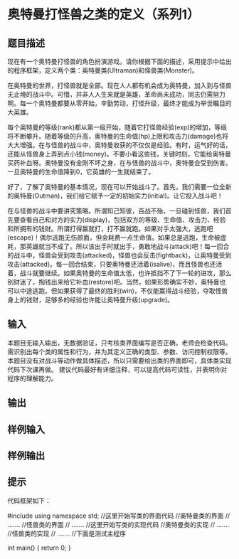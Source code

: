  # 奥特曼打怪兽之类的定义（系列1） ## 题目描述 现在有一个奥特曼打怪兽的角色扮演游戏。请你根据下面的描述，采用提示中给出的程序框架，定义两个类：奥特曼类(Ultraman)和怪兽类(Monster)。  在奥特曼的世界，打怪兽就是全部。现在人人都有机会成为奥特曼，加入到与怪兽无止境的战斗中。可惜，并非人人生来就是英雄，革命尚未成功，同志仍需努力啊。每一个奥特曼都要从零开始，辛勤劳动，打怪升级，最终才能成为举世瞩目的大英雄。  每个奥特曼的等级(rank)都从第一级开始，随着它打怪兽经验(exp)的增加，等级将不断攀升。随着等级的升高，奥特曼的生命值(hp)上限和攻击力(damage)也将大大增强。在与怪兽的战斗中，奥特曼收获的不仅仅是经验。有时，运气好的话，还能从怪兽身上弄到点小钱(money)。不要小看这些钱，关键时刻，它能给奥特曼买药补血呀。奥特曼没有金刚不坏之身，在与怪兽的战斗中，奥特曼会受到伤害。一旦奥特曼的生命值降到0，它英雄的一生就结束了。  好了，了解了奥特曼的基本情况，现在可以开始战斗了。首先，我们需要一位全新的奥特曼(Outman)，我们给它赋予一定的初始实力(initial)。让它投入战斗吧！  在与怪兽的战斗中要讲究策略。所谓知己知彼，百战不殆，一旦碰到怪兽，我们首先要查看自己和对方的实力(display)，包括双方的等级、生命值、攻击力、经验和所拥有的钱财。所谓打得赢就打，打不赢就跑。如果对手太强大，逃跑吧(escape)！偶尔逃跑无伤颜面，但会耗费一点生命值。如果总是逃跑，生命被虚耗，那英雄就当不成了。所以该出手时就出手，勇敢地战斗(attack)吧！每一回合的战斗中，怪兽会受到攻击(attacked)，怪兽也会反击(fightback)，让奥特曼受到攻击(attacked)。每一回合结束，只要奥特曼还活着(isalive)，而且怪兽也还活着，战斗就要继续。如果奥特曼的生命值太低，也许抵挡不了下一轮的进攻，那么别财迷了，掏钱出来给它补血(restore)吧。当然，如果形势确实不妙，奥特曼也可以中途逃跑。但如果获得了最终的胜利(win)，不仅能赢得战斗经验，夺取怪兽身上的钱财，足够多的经验也许能让奥特曼升级(upgrade)。  ## 输入 本题目无输入输出，无数据验证，只考核类界面编写是否正确，老师会检查代码。 需识别出每个类的属性和行为，并为其定义正确的类型、参数、访问控制权限等。本题目没有对战斗等动作做具体描述，所以只需要给出类的界面即可，具体类实现代码下次课再做。 建议代码最好有详细注释，可以提高代码可读性，并表明你对程序的理解能力。  ## 输出 ## 样例输入 ## 样例输出 ## 提示 代码框架如下：  #include <iostream> using namespace std; //这里开始写类的界面代码 //奥特曼类的界面 // ....... //怪兽类的界面 // ....... //这里开始写类的实现代码 //奥特曼类的实现 // ....... //怪兽类的实现 // ....... //下面是测试主程序  int main() {    return 0; } 